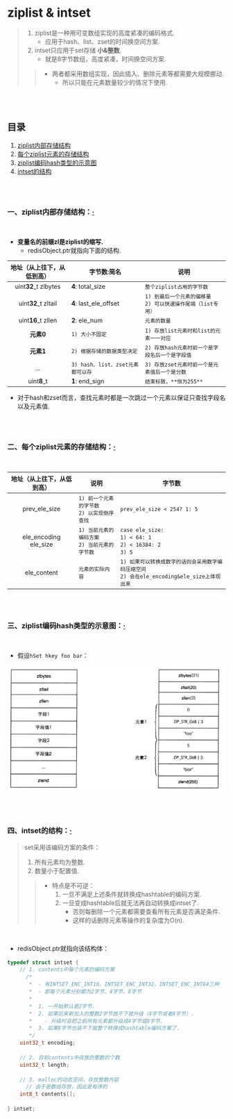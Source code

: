 # ziplist & intset
> 1. ziplist是一种用可变数组实现的高度紧凑的编码格式.
>    - 应用于hash、list、zset的时间换空间方案.
> 2. intset只应用于set存储 **小&整数**.
>    - 就是8字节数组，高度紧凑，时间换空间方案.
>
>> - 两者都采用数组实现，因此插入、删除元素等都需要大规模挪动.
>>    - 所以只能在元素数量较少的情况下使用.

<br><br>

## 目录

1. [ziplist内部存储结构](#一ziplist内部存储结构)
2. [每个ziplist元素的存储结构](#二每个ziplist元素的存储结构)
3. [ziplist编码hash类型的示意图](#三ziplist编码hash类型的示意图)
4. [intset的结构](#四intset的结构)

<br><br>

### 一、ziplist内部存储结构：[·](#目录)

<br>

- **变量名的前缀zl是ziplist的缩写.**
   - redisObject.ptr就指向下面的结构.

| 地址（从上往下，从低到高）| 字节数:简名 | 说明 |
| :---: | --- | --- |
| uint**32**_t zlbytes | **4**: total_size | `整个ziplist占用的字节数` |
| uint**32**_t zltail | **4**: last_ele_offset | `1) 到最后一个元素的偏移量`<br>`2) 可以快速操作尾端（list专用）` |
| uint**16**_t zllen | **2**: ele_num | `元素的数量` |
| **元素0** | `1) 大小不固定` | `1) 存放list元素时和list的元素一一对应` |
| **元素1** | `2) 根据存储的数据类型决定` | `2) 存放hash元素时前一个是字段名后一个是字段值` |
| ... | `3) hash、list、zset元素都可以存` | `3) 存放zset元素时前一个是元素值后一个是分数` |
| uint**8**_t | **1**: end_sign | `结束标致，**恒为255**` |

- 对于hash和zset而言，查找元素时都是一次跳过一个元素以保证只查找字段名以及元素值.

<br><br>

### 二、每个ziplist元素的存储结构：[·](#目录)

<br>

| 地址（从上往下，从低到高）| 说明 | 字节数 |
| :---: | --- | --- |
| prev_ele_size | `1) 前一个元素的字节数`<br>`2) 以实现倒序查找` | `prev_ele_size < 254? 1: 5` |
| ele_encoding<br>ele_size | `1) 当前元素的编码方案`<br>`2) 当前元素的字节数` | `case ele_size:`<br>`1) < 64: 1`<br>`2) < 16384: 2`<br>`3) 5` |
| ele_content | `元素的实际内容` | `1) 如果可以转换成数字的话则会采用数字编码压缩空间`<br>`2) 会在ele_encoding&ele_size上体现出来` |

<br><br>

### 三、ziplist编码hash类型的示意图：[·](#目录)

<br>

- 假设`hSet hkey foo bar`：

![](assets/ziplist_encodes_hash.png "redis_encoding_ziplist_encoding_hash")

<br><br>

### 四、intset的结构：[·](#目录)
> set采用该编码方案的条件：
>
> 1. 所有元素均为整数.
> 2. 数量小于配置值.
>
>> - 特点是不可逆：
>>    1. 一旦不满足上述条件就转换成hashtable的编码方案.
>>    2. 一旦变成hashtable后就无法再自动转换成intset了.
>>       - 否则每删除一个元素都需要查看所有元素是否满足条件.
>>       - 这样的话删除元素等操作的复杂度为O(n).

<br>

- redisObject.ptr就指向该结构体：

```C
typedef struct intset {
    // 1. contents中每个元素的编码方案
      /*
       *  - 有INTSET_ENC_INT16、INTSET_ENC_INT32、INTSET_ENC_INT64三种
       *  - 即每个元素分别都为2字节、4字节、8字节
       *
       *  1. 一开始默认是2字节.
       *  2. 如果后来新加入的整数2字节放不下就升级（4字节或者8字节）.
       *    - 升级时会把之前所有元素都升级成4字节或8字节.
       *  3. 如果8字节也装不下就整个转换成hashtable编码方案了.
       */
    uint32_t encoding;

    // 2. 目前contents中存放的整数的个数
    uint32_t length;

    // 3. malloc的动态空间，存放整数内容
      // 由于是数组存放，因此是有序的
    int8_t contents[];

} intset;
```
